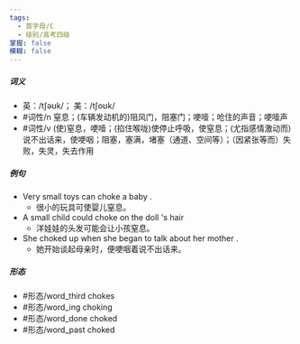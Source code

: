 ```yaml
---
tags:
  - 首字母/C
  - 级别/高考四级
掌握: false
模糊: false
---
```

##### 词义
- 英：/tʃəʊk/； 美：/tʃoʊk/
- #词性/n  窒息；(车辆发动机的)阻风门，阻塞门；哽噎；呛住的声音；哽噎声
- #词性/v  (使)窒息，哽噎；(掐住喉咙)使停止呼吸，使窒息；(尤指感情激动而)说不出话来，使哽咽；阻塞，塞满，堵塞（通道、空间等）；（因紧张等而）失败，失灵，失去作用
##### 例句
- Very small toys can choke a baby .
	- 很小的玩具可使婴儿窒息。
- A small child could choke on the doll 's hair
	- 洋娃娃的头发可能会让小孩窒息。
- She choked up when she began to talk about her mother .
	- 她开始谈起母亲时，便哽咽着说不出话来。
##### 形态
- #形态/word_third chokes
- #形态/word_ing choking
- #形态/word_done choked
- #形态/word_past choked
